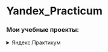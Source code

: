 # Yandex_Practicum

 ### Мои учебные проекты:
 <details><summary>Яндекс.Практикум</summary>
 
 |**Номер**|**Название**|**Описание**|**Статус**|
 |:-----:|:----------------:|:------------------------------------------|:-------------------:|
|01|[**Яндекс Музыка**](https://github.com/RuslanGadzhiev/Yandex_Practicum/tree/main/01%20Yandex%20music)|Сравнение предпочтений пользователей Яндекс.Музыки из Москвы и Санкт-Петербурга| Завершен |
|02|[**Исследование надежности заемщиков**](https://github.com/RuslanGadzhiev/Yandex_Practicum/tree/main/02%20Reliability%20of%20borrowers)|Определение обстоятельств, влияющих на факт погашения кредита в срок.|Завершен|
|03|[**Исследование объявлений о продаже квартир**](https://github.com/RuslanGadzhiev/Yandex_Practicum/tree/main/03%20Sale%20of%20apartments)|Определение рыночной стоимости объектов недвижимости (на базе данных ресурса Яндекс.Недвижимость).|Завершен|
|04|[**Определение перспективного тарифа для телеком-компании**](https://github.com/RuslanGadzhiev/Yandex_Practicum/tree/main/04%20Determination%20promising%20tariff)|Анализ тарифных планов телеком компании, с целью корректировки рекламного бюджета. Необходимо проанализировать поведение клиентов и сделать вывод — какой тариф лучше.|Завершен|
|05|[**Сборный проект-1. Анализ игровой индустрии**](https://github.com/RuslanGadzhiev/Yandex_Practicum/tree/main/05%20Gaming%20Industry%20Analysis)|Интернет-магазин компьютерных игр и игр для консолей. Необходимо выявить определяющие успешность игры закономерности. Это позволит сделать ставку на потенциально популярный продукт и спланировать рекламные кампании.|Завершен|
|06|[**Рекомендация тарифов**](https://github.com/RuslanGadzhiev/Yandex_Practicum/tree/main/06%20Tarif%20recomendation)|Построение лучшей модели и поиск оптимальных параметров для задачи классификации, которая выберет подходящий тариф. |Завершен|
|07|[**Отток клиентов**](https://github.com/RuslanGadzhiev/Yandex_Practicum/tree/main/07%20Outflow%20bank%20customers)| По предоставленным историческим данным о поведении клиентов и расторжении договоров с банком. Необходимо спрогнозировать, уйдёт клиент из банка в ближайшее время или нет. Построить модель с предельно большим значением F1-меры.|Завершен|
|08|[**Выбор локации для скважины**](https://github.com/RuslanGadzhiev/Yandex_Practicum/tree/main/08%20Choosing%20location%20for%20well)|Характеристики для каждой скважины в регионе уже известны. На основании предоставленых проб нефти в трёх регионах. Необходимо построить модель для определения региона, где добыча принесёт наибольшую прибыль. Проанализировать возможную прибыль и риски техникой Bootstrap.|Завершен|
|09|[**Восстановление золота из руды**](https://github.com/RuslanGadzhiev/Yandex_Practicum/tree/main/09%20Recovery%20of%20gold%20from%20ore)|Необходимо подготовить прототип модели машинного обучения для компании «Цифры». Компания разрабатывает решения для эффективной работы промышленных предприятий. Модель должна предсказать коэффициент восстановления золота из золотосодержащей руды. Используя данные с параметрами добычи и очистки. Модель поможет оптимизировать производство, чтобы не запускать предприятие с убыточными характеристиками.|Завершен|
|10|[**Защита персональных данных клиентов**](https://github.com/RuslanGadzhiev/Yandex_Practicum/tree/main/10%20Protection%20of%20personal%20data)|Необходимо защитить данные клиентов страховой компании «Хоть потоп». Разработать такой метод преобразования данных, чтобы по ним было сложно восстановить персональную информацию. Обосновать корректность его работы.|Завершен|
|11|[**Определение стоимости автомобилей**](https://github.com/RuslanGadzhiev/Yandex_Practicum/tree/main/11%20Determining%20the%20cost%20of%20cars)| Необходимо построить модель для определения стоимости, на основании исторических данных: технических характеристик, комплектаций и цен автомобилей. |Завершен|

</details>
